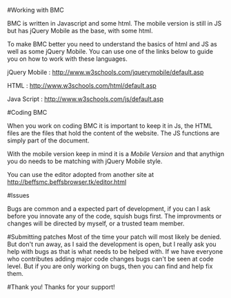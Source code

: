 #Working with BMC

BMC is written in Javascript and some html. The mobile version is still in JS but has jQuery Mobile as the base, with some html. 

To make BMC better you need to understand the basics of html and JS as well as some jQuery Mobile. You can use one of the links below to 
guide you on how to work with these languages. 

jQuery Mobile : http://www.w3schools.com/jquerymobile/default.asp

HTML : http://www.w3schools.com/html/default.asp

Java Script : http://www.w3schools.com/js/default.asp

#Coding BMC

When you work on coding BMC it is important to keep it in Js, the HTML files are the files that hold the content of the website. 
The JS functions are simply part of the document. 

With the mobile version keep in mind it is a *Mobile Version* and that anythign you do needs to be matching with jQuery Mobile style.

You can use the editor adopted from another site at http://beffsmc.beffsbrowser.tk/editor.html

#Issues

Bugs are common and a expected part of development, if you can I ask before you innovate any of the code, squish bugs first. 
The improvments or changes will be directed by myself, or a trusted team member. 

#Submitting patches
Most of the time your patch will most likely be denied. But don't run away, as I said the development is open, but I really ask you help with bugs
as that is what needs to be helped with. If we have everyone who contributes adding major code changes bugs can't be seen at code level. But
if you are only working on bugs, then you can find and help fix them. 


#Thank you!
Thanks for your support!
